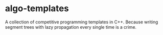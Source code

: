 # algo-templates
A collection of competitive programming templates in C++.
Because writing segment trees with lazy propagation every single time is a crime.
